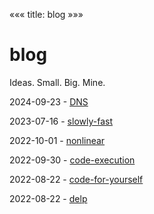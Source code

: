 «««
title: blog
»»»

# blog

Ideas. Small. Big. Mine.

2024-09-23 - [DNS](/blog/dns)

2023-07-16 - [slowly-fast](/blog/slowly-fast)

2022-10-01 - [nonlinear](/blog/nonlinear)

2022-09-30 - [code-execution](/blog/code-execution)

2022-08-22 - [code-for-yourself](/blog/code-for-yourself)

2022-08-22 - [delp](/blog/delp)
